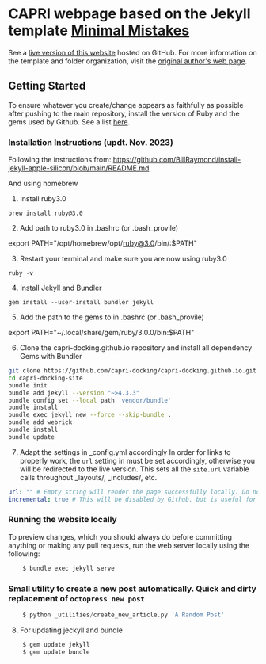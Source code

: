 # CAPRI webpage based on the Jekyll template [Minimal Mistakes](http://mmistakes.github.io/minimal-mistakes)

See a [live version of this website](http://capri-docking.github.io/) hosted on GitHub.
For more information on the template and folder organization, visit the [original author's
web page](http://mmistakes.github.io/minimal-mistakes/theme-setup/).

## Getting Started

To ensure whatever you create/change appears as faithfully as possible after pushing to the main repository, install the version of Ruby and the gems used by Github. See a list [here](https://pages.github.com/versions/).

### Installation Instructions (updt. Nov. 2023)

Following the instructions from: https://github.com/BillRaymond/install-jekyll-apple-silicon/blob/main/README.md

And using homebrew


1. Install ruby3.0

```
brew install ruby@3.0
```

2. Add path to ruby3.0 in .bashrc (or .bash_provile)

export PATH="/opt/homebrew/opt/ruby@3.0/bin/:$PATH"

3. Restart your terminal and make sure you are now using ruby3.0

```
ruby -v
```

4. Install Jekyll and Bundler

```
gem install --user-install bundler jekyll
```

5. Add the path to the gems to in .bashrc (or .bash_provile)

export PATH="~/.local/share/gem/ruby/3.0.0/bin:$PATH"


6. Clone the capri-docking.github.io repository and install all dependency Gems with Bundler

```bash
git clone https://github.com/capri-docking/capri-docking.github.io.git capri-docking-site
cd capri-docking-site
bundle init
bundle add jekyll --version "~>4.3.3"
bundle config set --local path 'vendor/bundle'
bundle install
bundle exec jekyll new --force --skip-bundle .
bundle add webrick
bundle install
bundle update
```

7. Adapt the settings in _config.yml accordingly
In order for links to properly work, the `url` setting in must be set accordingly, otherwise you will be redirected to the live version. This sets all the `site.url` variable calls throughout _layouts/,  _includes/, etc.

```yaml
url: "" # Empty string will render the page successfully locally. Do not commit it to the main repository!
incremental: true # This will be disabled by Github, but is useful for testing changes locally!
```

### Running the website locally

To preview changes, which you should always do before committing anything or making any pull requests, run the web server locally using the following:

```bash --login
    $ bundle exec jekyll serve
```

### Small utility to create a new post automatically. Quick and dirty replacement of `octopress new post`

```python
    $ python _utilities/create_new_article.py 'A Random Post'
```

8. For updating jeckyll and bundle

```bash
    $ gem update jekyll
    $ gem update bundle 
